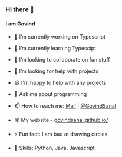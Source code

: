 ### Hi there 👋
#### I am Govind

- 🔭 I’m currently working on Typescript
- 🌱 I’m currently learning Typescipt
- 👯 I’m looking to collaborate on fun stuff
- 🤔 I’m looking for help with projects
- 😃 I'm happy to help with any projects
- 💬 Ask me about programming
- 📫 How to reach me: [Mail](mailto:govindsanal08@gmail.com) | [@GovindSanal](https://twitter.com/GovindSanal)
- 🕸 My website - [govindsanal.github.io/](https://govindsanal.github.io/)
- ⚡ Fun fact: I am bad at drawing circles

- 💪 Skills: Python, Java, Javascript

